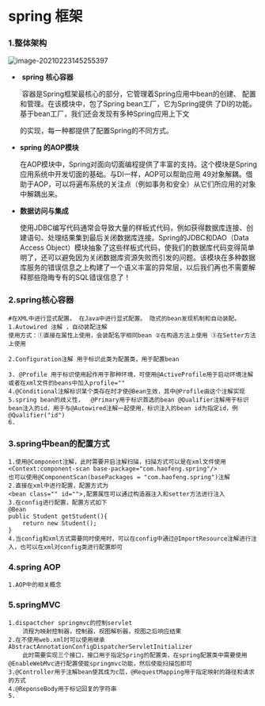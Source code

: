# spring 框架

### 1.整体架构

![image-20210223145255397](C:\Users\Administrator\AppData\Roaming\Typora\typora-user-images\image-20210223145255397.png)

- ​	**spring** **核心容器**

  ​		容器是Spring框架最核心的部分，它管理着Spring应用中bean的创建、 配置和管理。在该模块中，包了Spring bean工厂，它为Spring提供 了DI的功能。基于bean工厂，我们还会发现有多种Spring应用上下文 

  的实现，每一种都提供了配置Spring的不同方式。

- **spring 的AOP模块**

  ​		在AOP模块中，Spring对面向切面编程提供了丰富的支持。这个模块是Spring应用系统中开发切面的基础。与DI一样，AOP可以帮助应用 49对象解耦。借助于AOP，可以将遍布系统的关注点（例如事务和安全）从它们所应用的对象中解耦出来。 

- **数据访问与集成**

  ​		使用JDBC编写代码通常会导致大量的样板式代码，例如获得数据库连接、创建语句、处理结果集到最后关闭数据库连接。Spring的JDBC和DAO（Data Access Object）模块抽象了这些样板式代码，使我们的数据库代码变得简单明了，还可以避免因为关闭数据库资源失败而引发的问题。该模块在多种数据库服务的错误信息之上构建了一个语义丰富的异常层，以后我们再也不需要解释那些隐晦专有的SQL错误信息了！ 

### 2.spring核心容器

```properties
#在XML中进行显式配置。 在Java中进行显式配置。 隐式的bean发现机制和自动装配。
1.Autowired 注解 ，自动装配注解
使用方式：①直接在属性上使用，会装配名字相同bean ②在构造方法上使用 ③在Setter方法上使用

2.Configuration注解 用于标识此类为配置类，用于配置bean

3. @Profile 用于标识使用起作用于那种环境，可使用@ActiveProfile用于启动环境注解 或者在xml文件的beans中加入profile=""
4.@Conditional注解标识某个类存在时才使@Bean生效，其中@Profile由这个注解实现
5.spring bean的歧义性，  @Primary用于标识首选的bean @Qualifier注解用于标识bean注入的id，用于与@Autowired注解一起使用，标识注入的bean id为指定id，例@Qualifier("id")
6.

```

### 3.spring中bean的配置方式

```properties
1.使用@Component注解，此时需要开启注解扫描，扫描方式可以是在xml文件使用
<Context:component-scan base-package="com.haofeng.spring"/>
也可以使用@ComponentScan(basePackages = "com.haofeng.spring")注解
2.直接在xml中进行配置，配置方式为
<bean class="" id="">,配置属性可以通过构造器注入和setter方法进行注入
3.在config进行配置，配置方式如下
@Bean
public Student getStudent(){
	return new Student();
}
4.当config和xml方式需要同时使用时，可以在config中通过@ImportResource注解进行注入，也可以在xml对config类进行配置即可
```

### 4.spring AOP

```
1.AOP中的相关概念
```

### 5.springMVC

```
1.dispactcher springmvc的控制servlet
	流程为映射控制器，控制器，视图解析器，视图之后响应结果
2.在不使用web.xml时可以使用继承AbstractAnnotationConfigDispatcherServletInitializer
	此时需要实现三个接口，接口用于指定Spring的配置类，在spring配置类中需要使用@EnableWebMvc进行配置使能springmvc功能，然后使能扫描包即可
3.@Controller用于注解bean使其成为c层，@RequestMapping用于指定映射的路径和请求的方式
4.@ReponseBody用于标记回复的字符串
5.



```

